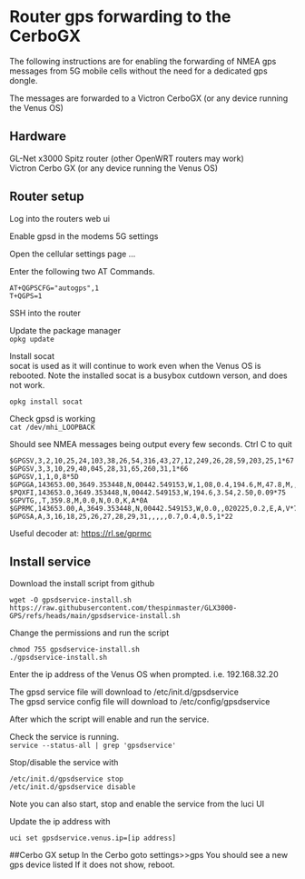 
# Router gps forwarding to the CerboGX

The following instructions are for enabling the forwarding of NMEA gps messages from 5G mobile cells without the need for a dedicated gps dongle. 

The messages are forwarded to a Victron CerboGX (or any device running the Venus OS)

## Hardware
GL-Net x3000 Spitz router (other OpenWRT routers may work)  
Victron Cerbo GX (or any device running the Venus OS)

## Router setup
Log into the routers web ui

Enable gpsd in the modems 5G settings

Open the cellular settings page …

Enter the following two AT Commands.
```
AT+QGPSCFG="autogps",1  
T+QGPS=1
```

SSH into the router

Update the package manager  
```opkg update```

Install socat  
socat is used as it will continue to work even when the Venus OS is rebooted.
Note the installed socat is a busybox cutdown verson, and does not work. 

```opkg install socat```

Check gpsd is working  
```cat /dev/mhi_LOOPBACK```
 
Should see NMEA messages being output every few seconds. Ctrl C to quit
```
$GPGSV,3,2,10,25,24,103,38,26,54,316,43,27,12,249,26,28,59,203,25,1*67
$GPGSV,3,3,10,29,40,045,28,31,65,260,31,1*66
$GPGSV,1,1,0,8*5D
$GPGGA,143653.00,3649.353448,N,00442.549153,W,1,08,0.4,194.6,M,47.8,M,,*7D
$PQXFI,143653.0,3649.353448,N,00442.549153,W,194.6,3.54,2.50,0.09*75
$GPVTG,,T,359.8,M,0.0,N,0.0,K,A*0A
$GPRMC,143653.00,A,3649.353448,N,00442.549153,W,0.0,,020225,0.2,E,A,V*78
$GPGSA,A,3,16,18,25,26,27,28,29,31,,,,,0.7,0.4,0.5,1*22
```

Useful decoder at:  https://rl.se/gprmc

## Install service

Download the install script from github  
```
wget -O gpsdservice-install.sh https://raw.githubusercontent.com/thespinmaster/GLX3000-GPS/refs/heads/main/gpsdservice-install.sh
```

Change the permissions and run the script  
```
chmod 755 gpsdservice-install.sh 
./gpsdservice-install.sh
```

Enter the ip address of the Venus OS when prompted. i.e. 192.168.32.20

The gpsd service file will download to /etc/init.d/gpsdservice  
The gpsd service config file will download to /etc/config/gpsdservice  

After which the script will enable and run the service.

Check the service is running.  
```service --status-all | grep 'gpsdservice'```

Stop/disable the service with  
```
/etc/init.d/gpsdservice stop
/etc/init.d/gpsdservice disable
```
Note you can also start, stop and enable the service from the luci UI

Update the ip address with
```
uci set gpsdservice.venus.ip=[ip address]
```

##Cerbo GX setup
In the Cerbo goto settings>>gps
You should see a new gps device listed
If it does not show, reboot.

